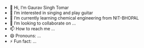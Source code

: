 - 👋 Hi, I’m Gaurav Singh Tomar
- 👀 I’m interested in singing and play guitar
- 🌱 I’m currently learning chemical engineering from NIT-BHOPAL
- 💞️ I’m looking to collaborate on ...
- 📫 How to reach me ...
- 😄 Pronouns: ...
- ⚡ Fun fact: ...

<!---
Gaurav-Singh-Tomar/Gaurav-Singh-Tomar is a ✨ special ✨ repository because its `README.md` (this file) appears on your GitHub profile.
You can click the Preview link to take a look at your changes.
--->
